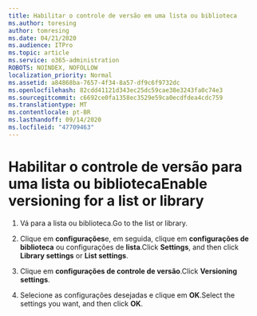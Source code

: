 ```yaml
---
title: Habilitar o controle de versão em uma lista ou biblioteca
ms.author: toresing
author: tomresing
ms.date: 04/21/2020
ms.audience: ITPro
ms.topic: article
ms.service: o365-administration
ROBOTS: NOINDEX, NOFOLLOW
localization_priority: Normal
ms.assetid: a84868ba-7657-4f34-8a57-df9c6f9732dc
ms.openlocfilehash: 82cdd41121d343ec25dc59cae38e3243fa0c74e3
ms.sourcegitcommit: c6692ce0fa1358ec3529e59ca0ecdfdea4cdc759
ms.translationtype: MT
ms.contentlocale: pt-BR
ms.lasthandoff: 09/14/2020
ms.locfileid: "47709463"
---
```

# <a name="enable-versioning-for-a-list-or-library"></a><span data-ttu-id="7f53c-102">Habilitar o controle de versão para uma lista ou biblioteca</span><span class="sxs-lookup"><span data-stu-id="7f53c-102">Enable versioning for a list or library</span></span>

1. <span data-ttu-id="7f53c-103">Vá para a lista ou biblioteca.</span><span class="sxs-lookup"><span data-stu-id="7f53c-103">Go to the list or library.</span></span>
    
2. <span data-ttu-id="7f53c-104">Clique em **configurações**e, em seguida, clique em **configurações de biblioteca** ou configurações de **lista**.</span><span class="sxs-lookup"><span data-stu-id="7f53c-104">Click **Settings**, and then click **Library settings** or **List settings**.</span></span>
    
3. <span data-ttu-id="7f53c-105">Clique em **configurações de controle de versão**.</span><span class="sxs-lookup"><span data-stu-id="7f53c-105">Click **Versioning settings**.</span></span>
    
4. <span data-ttu-id="7f53c-106">Selecione as configurações desejadas e clique em **OK**.</span><span class="sxs-lookup"><span data-stu-id="7f53c-106">Select the settings you want, and then click **OK**.</span></span>
    

